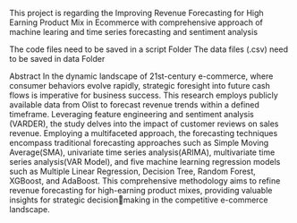 This project is regarding the Improving Revenue Forecasting for High Earning Product Mix in Ecommerce with comprehensive approach of machine learing and time series forecasting and sentiment analysis

The code files need to be saved in a script Folder
The data files (.csv) need to be saved in data Folder

Abstract
In the dynamic landscape of 21st-century e-commerce, where consumer behaviors evolve rapidly, 
strategic foresight into future cash flows is imperative for business success. This research employs 
publicly available data from Olist to forecast revenue trends within a defined timeframe. 
Leveraging feature engineering and sentiment analysis (VARDER), the study delves into the 
impact of customer reviews on sales revenue. Employing a multifaceted approach, the forecasting 
techniques encompass traditional forecasting approaches such as Simple Moving Average(SMA), 
univariate time series analysis(ARIMA), multivariate time series analysis(VAR Model), and five
machine learning regression models such as Multiple Linear Regression, Decision Tree, Random 
Forest, XGBoost, and AdaBoost. This comprehensive methodology aims to refine revenue 
forecasting for high-earning product mixes, providing valuable insights for strategic decisionmaking in the competitive e-commerce landscape.
